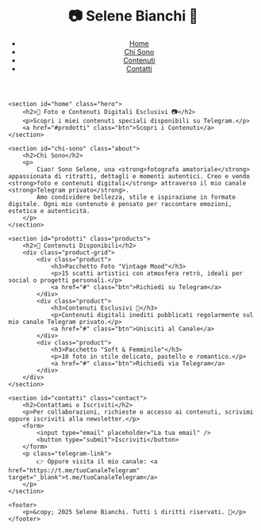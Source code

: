 <!DOCTYPE html>
<html lang="it">
<head>
    <meta charset="UTF-8" />
    <meta name="viewport" content="width=device-width, initial-scale=1.0"/>
    <title>Selene Bianchi | Contenuti Fotografici</title>
    <link rel="stylesheet" href="style.css" />
</head>
<body>
    <header>
        <h1>📷 Selene Bianchi 🎀</h1>
        <nav>
            <ul>
                <li><a href="#home">Home</a></li>
                <li><a href="#chi-sono">Chi Sono</a></li>
                <li><a href="#prodotti">Contenuti</a></li>
                <li><a href="#contatti">Contatti</a></li>
            </ul>
        </nav>
    </header>

    <section id="home" class="hero">
        <h2>🎀 Foto e Contenuti Digitali Esclusivi 📷</h2>
        <p>Scopri i miei contenuti speciali disponibili su Telegram.</p>
        <a href="#prodotti" class="btn">Scopri i Contenuti</a>
    </section>

    <section id="chi-sono" class="about">
        <h2>Chi Sono</h2>
        <p>
            Ciao! Sono Selene, una <strong>fotografa amatoriale</strong> appassionata di ritratti, dettagli e momenti autentici. Creo e vendo <strong>foto e contenuti digitali</strong> attraverso il mio canale <strong>Telegram privato</strong>.
            Amo condividere bellezza, stile e ispirazione in formato digitale. Ogni mio contenuto è pensato per raccontare emozioni, estetica e autenticità.
        </p>
    </section>

    <section id="prodotti" class="products">
        <h2>📸 Contenuti Disponibili</h2>
        <div class="product-grid">
            <div class="product">
                <h3>Pacchetto Foto "Vintage Mood"</h3>
                <p>15 scatti artistici con atmosfera retrò, ideali per social o progetti personali.</p>
                <a href="#" class="btn">Richiedi su Telegram</a>
            </div>
            <div class="product">
                <h3>Contenuti Esclusivi 🎀</h3>
                <p>Contenuti digitali inediti pubblicati regolarmente sul mio canale Telegram privato.</p>
                <a href="#" class="btn">Unisciti al Canale</a>
            </div>
            <div class="product">
                <h3>Pacchetto "Soft & Femminile"</h3>
                <p>10 foto in stile delicato, pastello e romantico.</p>
                <a href="#" class="btn">Richiedi via Telegram</a>
            </div>
        </div>
    </section>

    <section id="contatti" class="contact">
        <h2>Contattami o Iscriviti</h2>
        <p>Per collaborazioni, richieste o accesso ai contenuti, scrivimi oppure iscriviti alla newsletter.</p>
        <form>
            <input type="email" placeholder="La tua email" />
            <button type="submit">Iscriviti</button>
        </form>
        <p class="telegram-link">
            👉 Oppure visita il mio canale: <a href="https://t.me/tuoCanaleTelegram" target="_blank">t.me/tuoCanaleTelegram</a>
        </p>
    </section>

    <footer>
        <p>&copy; 2025 Selene Bianchi. Tutti i diritti riservati. 🎀</p>
    </footer>
</body>
</html>
